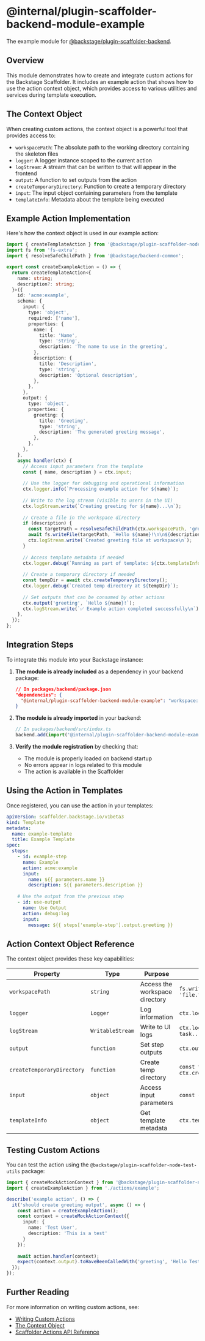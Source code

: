 # @internal/plugin-scaffolder-backend-module-example

The example module for [@backstage/plugin-scaffolder-backend](https://www.npmjs.com/package/@backstage/plugin-scaffolder-backend).

## Overview

This module demonstrates how to create and integrate custom actions for the Backstage Scaffolder. It includes an example action that shows how to use the action context object, which provides access to various utilities and services during template execution.

## The Context Object

When creating custom actions, the context object is a powerful tool that provides access to:

- `workspacePath`: The absolute path to the working directory containing the skeleton files
- `logger`: A logger instance scoped to the current action
- `logStream`: A stream that can be written to that will appear in the frontend
- `output`: A function to set outputs from the action
- `createTemporaryDirectory`: Function to create a temporary directory
- `input`: The input object containing parameters from the template
- `templateInfo`: Metadata about the template being executed

## Example Action Implementation

Here's how the context object is used in our example action:

```typescript
import { createTemplateAction } from '@backstage/plugin-scaffolder-node';
import fs from 'fs-extra';
import { resolveSafeChildPath } from '@backstage/backend-common';

export const createExampleAction = () => {
  return createTemplateAction<{
    name: string;
    description?: string;
  }>({
    id: 'acme:example',
    schema: {
      input: {
        type: 'object',
        required: ['name'],
        properties: {
          name: {
            title: 'Name',
            type: 'string',
            description: 'The name to use in the greeting',
          },
          description: {
            title: 'Description',
            type: 'string',
            description: 'Optional description',
          },
        },
      },
      output: {
        type: 'object',
        properties: {
          greeting: {
            title: 'Greeting',
            type: 'string',
            description: 'The generated greeting message',
          },
        },
      },
    },
    async handler(ctx) {
      // Access input parameters from the template
      const { name, description } = ctx.input;
      
      // Use the logger for debugging and operational information
      ctx.logger.info(`Processing example action for ${name}`);
      
      // Write to the log stream (visible to users in the UI)
      ctx.logStream.write(`Creating greeting for ${name}...\n`);
      
      // Create a file in the workspace directory
      if (description) {
        const targetPath = resolveSafeChildPath(ctx.workspacePath, 'greeting.txt');
        await fs.writeFile(targetPath, `Hello ${name}!\n\n${description}`);
        ctx.logStream.write(`Created greeting file at workspace\n`);
      }
      
      // Access template metadata if needed
      ctx.logger.debug(`Running as part of template: ${ctx.templateInfo?.entityRef || 'unknown'}`);
      
      // Create a temporary directory if needed
      const tempDir = await ctx.createTemporaryDirectory();
      ctx.logger.debug(`Created temp directory at ${tempDir}`);
      
      // Set outputs that can be consumed by other actions
      ctx.output('greeting', `Hello ${name}!`);
      ctx.logStream.write(`✅ Example action completed successfully\n`);
    },
  });
};
```

## Integration Steps

To integrate this module into your Backstage instance:

1. **The module is already included** as a dependency in your backend package:
   ```json
   // In packages/backend/package.json
   "dependencies": {
     "@internal/plugin-scaffolder-backend-module-example": "workspace:^"
   }
   ```

2. **The module is already imported** in your backend:
   ```typescript
   // In packages/backend/src/index.ts
   backend.add(import('@internal/plugin-scaffolder-backend-module-example'));
   ```

3. **Verify the module registration** by checking that:
   - The module is properly loaded on backend startup
   - No errors appear in logs related to this module
   - The action is available in the Scaffolder

## Using the Action in Templates

Once registered, you can use the action in your templates:

```yaml
apiVersion: scaffolder.backstage.io/v1beta3
kind: Template
metadata:
  name: example-template
  title: Example Template
spec:
  steps:
    - id: example-step
      name: Example
      action: acme:example
      input:
        name: ${{ parameters.name }}
        description: ${{ parameters.description }}
    
    # Use the output from the previous step
    - id: use-output
      name: Use Output
      action: debug:log
      input:
        message: ${{ steps['example-step'].output.greeting }}
```

## Action Context Object Reference

The context object provides these key capabilities:

| Property | Type | Purpose | Example |
|----------|------|---------|---------|
| `workspacePath` | `string` | Access the workspace directory | `fs.writeFile(path.join(ctx.workspacePath, 'file.txt'), 'content')` |
| `logger` | `Logger` | Log information | `ctx.logger.info('Processing...')` |
| `logStream` | `WritableStream` | Write to UI logs | `ctx.logStream.write('Working on task...\n')` |
| `output` | `function` | Set step outputs | `ctx.output('result', value)` |
| `createTemporaryDirectory` | `function` | Create temp directory | `const tmpDir = await ctx.createTemporaryDirectory()` |
| `input` | `object` | Access input parameters | `const { name } = ctx.input` |
| `templateInfo` | `object` | Get template metadata | `ctx.templateInfo?.entityRef` |

## Testing Custom Actions

You can test the action using the `@backstage/plugin-scaffolder-node-test-utils` package:

```typescript
import { createMockActionContext } from '@backstage/plugin-scaffolder-node-test-utils';
import { createExampleAction } from './actions/example';

describe('example action', () => {
  it('should create greeting output', async () => {
    const action = createExampleAction();
    const context = createMockActionContext({
      input: { 
        name: 'Test User',
        description: 'This is a test'
      }
    });
    
    await action.handler(context);
    expect(context.output).toHaveBeenCalledWith('greeting', 'Hello Test User!');
  });
});
```

## Further Reading

For more information on writing custom actions, see:
- [Writing Custom Actions](https://backstage.io/docs/features/software-templates/writing-custom-actions)
- [The Context Object](https://backstage.io/docs/features/software-templates/writing-custom-actions#the-context-object)
- [Scaffolder Actions API Reference](https://backstage.io/docs/reference/plugin-scaffolder-node.scaffolderactionsextensionpoint)
